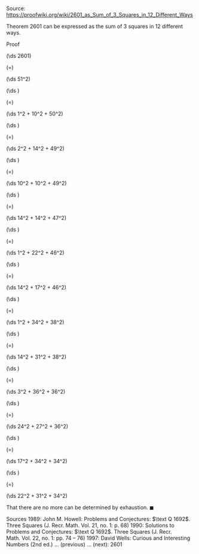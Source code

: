 # 

Source: https://proofwiki.org/wiki/2601_as_Sum_of_3_Squares_in_12_Different_Ways

Theorem
$2601$ can be expressed as the sum of $3$ squares in $12$ different ways.


Proof













\(\ds 2601\)

\(=\)







\(\ds 51^2\)




















\(\ds \)

\(=\)







\(\ds 1^2 + 10^2 + 50^2\)




















\(\ds \)

\(=\)







\(\ds 2^2 + 14^2 + 49^2\)




















\(\ds \)

\(=\)







\(\ds 10^2 + 10^2 + 49^2\)




















\(\ds \)

\(=\)







\(\ds 14^2 + 14^2 + 47^2\)




















\(\ds \)

\(=\)







\(\ds 1^2 + 22^2 + 46^2\)




















\(\ds \)

\(=\)







\(\ds 14^2 + 17^2 + 46^2\)




















\(\ds \)

\(=\)







\(\ds 1^2 + 34^2 + 38^2\)




















\(\ds \)

\(=\)







\(\ds 14^2 + 31^2 + 38^2\)




















\(\ds \)

\(=\)







\(\ds 3^2 + 36^2 + 36^2\)




















\(\ds \)

\(=\)







\(\ds 24^2 + 27^2 + 36^2\)




















\(\ds \)

\(=\)







\(\ds 17^2 + 34^2 + 34^2\)




















\(\ds \)

\(=\)







\(\ds 22^2 + 31^2 + 34^2\)









That there are no more can be determined by exhaustion.
$\blacksquare$


Sources
1989: John M. Howell: Problems and Conjectures: $\text Q 1692$. Three Squares (J. Recr. Math. Vol. 21, no. 1: p. 68)
1990: Solutions to Problems and Conjectures: $\text Q 1692$. Three Squares (J. Recr. Math. Vol. 22, no. 1: pp. 74 – 76)
1997: David Wells: Curious and Interesting Numbers (2nd ed.) ... (previous) ... (next): $2601$




